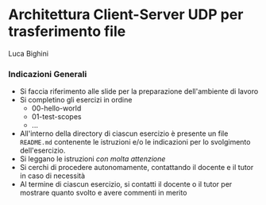 # Architettura Client-Server UDP per trasferimento file
Luca Bighini
### Indicazioni Generali

* Si faccia riferimento alle slide per la preparazione dell'ambiente di lavoro
* Si completino gli esercizi in ordine
  * 00-hello-world
  * 01-test-scopes
  * ...
* All'interno della directory di ciascun esercizio è presente un file `README.md` contenente le istruzioni e/o le indicazioni per lo svolgimento dell'esercizio.
* Si leggano le istruzioni *con molta attenzione*
* Si cerchi di procedere autonomamente, contattando il docente e il tutor in caso di necessità
* Al termine di ciascun esercizio, si contatti il docente o il tutor per mostrare quanto svolto e avere commenti in merito
